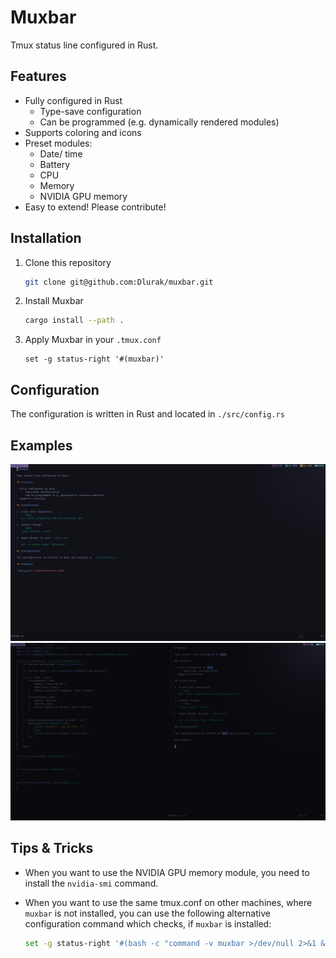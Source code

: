 # Muxbar

Tmux status line configured in Rust.

## Features

- Fully configured in Rust
  - Type-save configuration
  - Can be programmed (e.g. dynamically rendered modules)
- Supports coloring and icons
- Preset modules:
  - Date/ time
  - Battery
  - CPU
  - Memory
  - NVIDIA GPU memory
- Easy to extend! Please contribute!

## Installation

1. Clone this repository

   ```bash
   git clone git@github.com:Dlurak/muxbar.git
   ```

2. Install Muxbar

   ```bash
   cargo install --path .
   ```

3. Apply Muxbar in your `.tmux.conf`

   ```text
   set -g status-right '#(muxbar)'
   ```

## Configuration

The configuration is written in Rust and located in `./src/config.rs`

## Examples

![New Default](./assets/new_default.png)
![Old Default](./assets/default.png)

## Tips & Tricks

- When you want to use the NVIDIA GPU memory module, you need to install the `nvidia-smi` command.
- When you want to use the same tmux.conf on other machines, where `muxbar` is not installed, you can use the following alternative configuration command which checks, if `muxbar` is installed:

  ```bash
  set -g status-right '#(bash -c "command -v muxbar >/dev/null 2>&1 && muxbar || echo muxbar not installed")'
  ```
